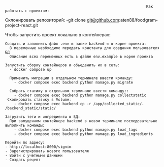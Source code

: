                                                                     Как работать с проектом:

Склонировать репозиторий:
  -git clone git@github.com:aten88/foodgram-project-react.git

  Чтобы запустить проект локально в контейнерах:

    Создать и заполнить файл .env в папке backend и в корне проекта:
      В переменные необходимо передать константы для создания пользователя БД
      Описание всех переменных есть в файле env.example в корне проекта

    Запустить сборку контейнеров и обьеденить их в сеть:
      - docker compose up

      Применить миграции в отдельном терминале ввести команду:
        - docker compose exec backend python manage.py migrate

      Собрать статику в отдельном терминале ввести команду::
        - docker compose exec backend python manage.py collectstatic
     Скопировать статику в Volume:
        - docker compose exec backend cp -r /app/collected_static/. /backend_static/static/

    Загрузить теги и ингредиенты в БД:
      При запущенном контейнере backend в новом терминале последовательно выполнить команды:
        - docker compose exec backend python manage.py load_tags
        - docker compose exec backend python manage.py load_ingredients

    Перейти по адресу:
    - http://localhost:8000/signin
    - Зарегистрировать нового пользователя
    - Войти с учетными данными
    - Создать рецепт